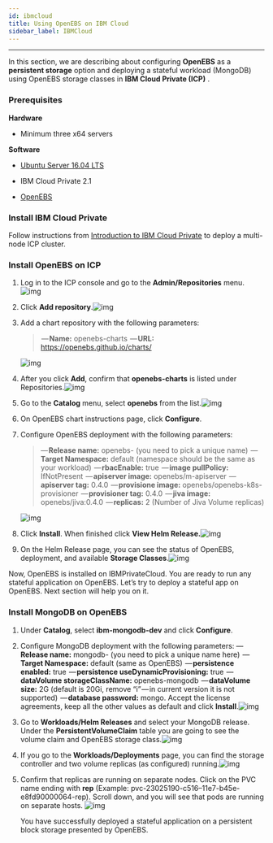 ```yaml
---
id: ibmcloud
title: Using OpenEBS on IBM Cloud
sidebar_label: IBMCloud
---
```


------

In this section, we are describing about configuring **OpenEBS** as a **persistent storage** option and deploying a stateful workload (MongoDB) using OpenEBS storage classes in **IBM Cloud Private (ICP)** .

### **Prerequisites**

**Hardware**

- Minimum three x64 servers

**Software**

- [Ubuntu Server 16.04 LTS](https://www.ubuntu.com/download/server)

- IBM Cloud Private 2.1

- [OpenEBS](https://github.com/openebs/openebs)


### **Install IBM Cloud Private**

Follow instructions from [Introduction to IBM Cloud Private](http://containerized.me/introduction-to-ibm-cloud-private/) to deploy a multi-node ICP cluster.

### **Install OpenEBS on ICP**

1. Log in to the ICP console and go to the **Admin/Repositories** menu.![img](https://cdn-images-1.medium.com/max/800/0*PPZPNSr9_mW_9AZq.png)

2. Click **Add repository**.![img](https://cdn-images-1.medium.com/max/800/0*ZNaLIkk1gxFLWUJK.png)

3. Add a chart repository with the following parameters:

   >  — **Name:** openebs-charts
   >  — **URL:** <https://openebs.github.io/charts/>

   ![img](https://cdn-images-1.medium.com/max/800/0*2m2J6V9YhnYk5_Cx.png)

4. After you click **Add**, confirm that **openebs-charts** is listed under Repositories.![img](https://cdn-images-1.medium.com/max/800/0*wkPxIB_Q2DevkgWh.png)

5. Go to the **Catalog** menu, select **openebs** from the list.![img](https://cdn-images-1.medium.com/max/800/0*7Lt6IE4f_da0jZEB.png)

6. On OpenEBS chart instructions page, click **Configure**.

7. Configure OpenEBS deployment with the following parameters:

   > — **Release name:** openebs-<your-release-name> (you need to pick a unique name)
   >  — **Target Namespace:** default (namespace should be the same as your workload)
   >  — **rbacEnable:** true
   >  — **image pullPolicy:** IfNotPresent
   >  — **apiserver image:** openebs/m-apiserver
   >  — **apiserver tag:** 0.4.0
   >  — **provisione image:** openebs/openebs-k8s-provisioner
   >  — **provisioner tag:** 0.4.0
   >  — **jiva image:** openebs/jiva:0.4.0
   >  — **replicas:** 2 (Number of Jiva Volume replicas)

   ![img](https://cdn-images-1.medium.com/max/800/0*qfLs4pg_3TE1PbCB.png)

8. Click **Install**. When finished click **View Helm Release.**![img](https://cdn-images-1.medium.com/max/800/0*raLyHiJeZ0hC_BAk.png)

9. On the Helm Release page, you can see the status of OpenEBS, deployment, and available **Storage Classes**.![img](https://cdn-images-1.medium.com/max/800/0*-gCAd374s2jXY3AP.jpg)

Now, OpenEBS is installed on IBMPrivateCloud. You are ready to run any stateful application on OpenEBS. Let’s try to deploy a stateful app on OpenEBS.  Next section will help you on it.

### **Install MongoDB on OpenEBS**

1. Under **Catalog**, select **ibm-mongodb-dev** and click **Configure**.

2. Configure MongoDB deployment with the following parameters:
    — **Release name:** mongodb-<your-release-name> (you need to pick a unique name here)
       — **Target Namespace:** default (same as OpenEBS)
       — **persistence enabled:** true
       — **persistence useDynamicProvisioning:** true
       — **dataVolume storageClassName:** openebs-mongodb
       — **dataVolume size:** 2G (default is 20Gi, remove “i” — in current version it is not supported)
       — **database password:** mongo.
    Accept the license agreements, keep all the other values as default and click **Install**.![img](https://cdn-images-1.medium.com/max/800/0*UTiLWk3zOy5bw_Wh.png)

3. Go to **Workloads/Helm Releases** and select your MongoDB release. Under the **PersistentVolumeClaim** table you are going to see the volume claim and OpenEBS storage class.![img](https://cdn-images-1.medium.com/max/800/0*PNNp0nDxsZXzYwIH.png)

4. If you go to the **Workloads/Deployments** page, you can find the storage controller and two volume replicas (as configured) running.![img](https://cdn-images-1.medium.com/max/800/0*pD7rHAX_D8_cxcfl.png)

5. Confirm that replicas are running on separate nodes. Click on the PVC name ending with **rep** (Example: pvc-23025190-c516–11e7-b45e-e8fd90000064-rep). Scroll down, and you will see that pods are running on separate hosts. ![img](https://cdn-images-1.medium.com/max/800/0*pD7rHAX_D8_cxcfl.png)

    You have successfully deployed a stateful application on a persistent block storage presented by OpenEBS.




<!-- Hotjar Tracking Code for https://docs.openebs.io -->
<script>
   (function(h,o,t,j,a,r){
       h.hj=h.hj||function(){(h.hj.q=h.hj.q||[]).push(arguments)};
       h._hjSettings={hjid:785693,hjsv:6};
       a=o.getElementsByTagName('head')[0];
       r=o.createElement('script');r.async=1;
       r.src=t+h._hjSettings.hjid+j+h._hjSettings.hjsv;
       a.appendChild(r);
   })(window,document,'https://static.hotjar.com/c/hotjar-','.js?sv=');
</script>
